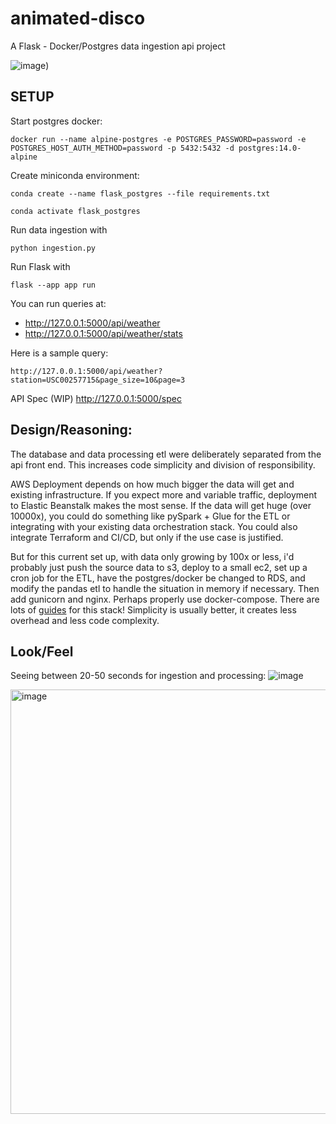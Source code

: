 # animated-disco
A Flask - Docker/Postgres data ingestion api project

![image](https://media.tenor.com/vYDIILX_KJ4AAAAC/chubbisaur-chubbiverse.gif))


## SETUP

Start postgres docker:

```docker run --name alpine-postgres -e POSTGRES_PASSWORD=password -e POSTGRES_HOST_AUTH_METHOD=password -p 5432:5432 -d postgres:14.0-alpine```

Create miniconda environment:

```conda create --name flask_postgres --file requirements.txt```

```conda activate flask_postgres```

Run data ingestion with 

```python ingestion.py```

Run Flask with

```flask --app app run```

You can run queries at:
- http://127.0.0.1:5000/api/weather
- http://127.0.0.1:5000/api/weather/stats


Here is a sample query:

```http://127.0.0.1:5000/api/weather?station=USC00257715&page_size=10&page=3```


API Spec (WIP)
http://127.0.0.1:5000/spec

## Design/Reasoning:

The database and data processing etl were deliberately separated from the api front end.  This increases code simplicity and division of responsibility.

AWS Deployment depends on how much bigger the data will get and existing infrastructure.  If you expect more and variable traffic,
deployment to Elastic Beanstalk makes the most sense.  If the data will get huge (over 10000x), you could do something like pySpark + Glue for the ETL or integrating
with your existing data orchestration stack.  You could also integrate Terraform and CI/CD, but only if the use case is justified.  

But for this current set up, with data only growing by 100x or less,  i'd probably just push the source data to s3, deploy to a small ec2, set up a cron job for the ETL, have the postgres/docker be changed to RDS, 
and modify the pandas etl to handle the situation in memory if necessary.  Then add gunicorn and nginx. 
Perhaps properly use docker-compose. There are lots of [guides](https://testdriven.io/blog/deploying-django-to-ec2-with-docker-and-gitlab/) for this stack!
Simplicity is usually better, it creates less overhead and less code complexity.

## Look/Feel

Seeing between 20-50 seconds for ingestion and processing:
![image](https://github.com/3vivekb/animated-disco/assets/4524205/bafdad8f-ce5f-4702-b558-39b6e7c44721)

<img width="679" alt="image" src="https://github.com/3vivekb/animated-disco/assets/4524205/62813a20-e949-4217-9440-2a679a95c0cc">






